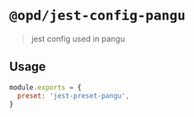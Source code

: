 # `@opd/jest-config-pangu`

> jest config used in pangu

## Usage

```js
module.exports = {
  preset: 'jest-preset-pangu',
}
```
